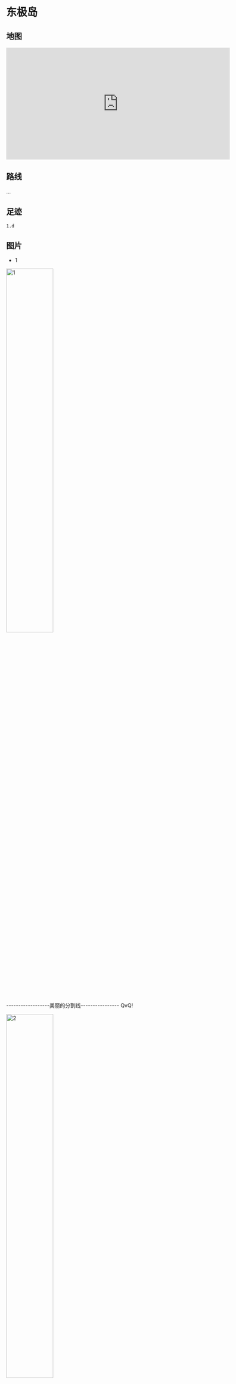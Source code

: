 # 东极岛

## 地图

<iframe width='600' height='300' frameborder='0' scrolling='no' marginheight='0' marginwidth='0' src='http://f.amap.com/2K4yV_0C34Cfc'></iframe>

## 路线
...

## 足迹

<!-- <img alt="环游路线" src ="./../assets/images/20180325002506dex89.jpeg" width="50%" />   -->

```
1.d
```

## 图片

* 1

<img alt="1" src ="1" width="50%" />    

------------------美丽的分割线---------------- QvQ!

<img alt="2" src ="2" width="50%" />    

## 建议

* 时长：两日半即可玩完
* 花费: 
* 吃喝：
* 状态：

## 备注

//记得防晒啊，不然会晒黑，还会脱皮。。。记得保暖，海风吹起来易风湿。。。
